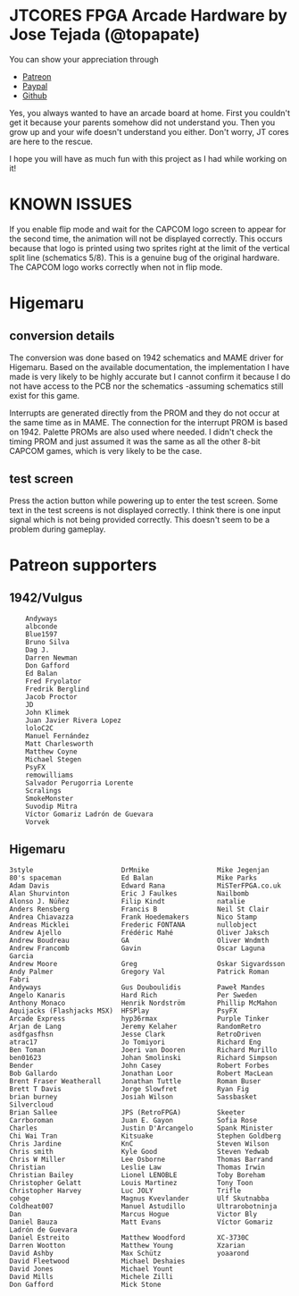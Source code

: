 # JTCORES FPGA Arcade Hardware by Jose Tejada (@topapate)

You can show your appreciation through
* [Patreon](https://patreon.com/jotego)
* [Paypal](https://paypal.me/topapate)
* [Github](https://github.com/sponsors/jotego)

Yes, you always wanted to have an arcade board at home. First you couldn't get it because your parents somehow did not understand you. Then you grow up and your wife doesn't understand you either. Don't worry, JT cores are here to the rescue.

I hope you will have as much fun with this project as I had while working on it!

# KNOWN ISSUES

If you enable flip mode and wait for the CAPCOM logo screen to appear for the second time, the animation will not be displayed correctly. This occurs because that logo is printed using two sprites right at the limit of the vertical split line (schematics 5/8). This is a genuine bug of the original hardware. The CAPCOM logo works correctly when not in flip mode.


# Higemaru

## conversion details

The conversion was done based on 1942 schematics and MAME driver for Higemaru. Based on the available
documentation, the implementation I have made is very likely to be highly accurate but I cannot confirm
it because I do not have access to the PCB nor the schematics -assuming schematics still exist for this game.

Interrupts are generated directly from the PROM and they do not occur at the same time as in MAME.
The connection for the interrupt PROM is based on 1942. Palette PROMs are also used where needed. I didn't
check the timing PROM and just assumed it was the same as all the other 8-bit CAPCOM games, which is very
likely to be the case.

## test screen

Press the action button while powering up to enter the test screen. Some text in the test screens is not
displayed correctly. I think there is one input signal which is not being provided correctly. This doesn't
seem to be a problem during gameplay.

# Patreon supporters

## 1942/Vulgus
```
    Andyways
    albconde
    Blue1597
    Bruno Silva
    Dag J.
    Darren Newman
    Don Gafford
    Ed Balan
    Fred Fryolator
    Fredrik Berglind
    Jacob Proctor
    JD
    John Klimek
    Juan Javier Rivera Lopez
    loloC2C
    Manuel Fernández
    Matt Charlesworth
    Matthew Coyne
    Michael Stegen
    PsyFX
    remowilliams
    Salvador Perugorria Lorente
    Scralings
    SmokeMonster
    Suvodip Mitra
    Víctor Gomariz Ladrón de Guevara
    Vorvek
```

## Higemaru
```
3style                      DrMnike                 Mike Jegenjan
80's spaceman               Ed Balan                Mike Parks
Adam Davis                  Edward Rana             MiSTerFPGA.co.uk
Alan Shurvinton             Eric J Faulkes          Nailbomb
Alonso J. Núñez             Filip Kindt             natalie
Anders Rensberg             Francis B               Neil St Clair
Andrea Chiavazza            Frank Hoedemakers       Nico Stamp
Andreas Micklei             Frederic FONTANA        nullobject
Andrew Ajello               Frédéric Mahé           Oliver Jaksch
Andrew Boudreau             GA                      Oliver Wndmth
Andrew Francomb             Gavin                   Oscar Laguna Garcia
Andrew Moore                Greg                    Oskar Sigvardsson
Andy Palmer                 Gregory Val             Patrick Roman Fabri
Andyways                    Gus Douboulidis         Paweł Mandes
Angelo Kanaris              Hard Rich               Per Sweden
Anthony Monaco              Henrik Nordström        Phillip McMahon
Aquijacks (Flashjacks MSX)  HFSPlay                 PsyFX
Arcade Express              hyp36rmax               Purple Tinker
Arjan de Lang               Jeremy Kelaher          RandomRetro
asdfgasfhsn                 Jesse Clark             RetroDriven
atrac17                     Jo Tomiyori             Richard Eng
Ben Toman                   Joeri van Dooren        Richard Murillo
ben01623                    Johan Smolinski         Richard Simpson
Bender                      John Casey              Robert Forbes
Bob Gallardo                Jonathan Loor           Robert MacLean
Brent Fraser Weatherall     Jonathan Tuttle         Roman Buser
Brett T Davis               Jorge Slowfret          Ryan Fig
brian burney                Josiah Wilson           Sassbasket Silvercloud
Brian Sallee                JPS (RetroFPGA)         Skeeter
Carrboroman                 Juan E. Gayon           Sofia Rose
Charles                     Justin D'Arcangelo      Spank Minister
Chi Wai Tran                Kitsuake                Stephen Goldberg
Chris Jardine               KnC                     Steven Wilson
Chris smith                 Kyle Good               Steven Yedwab
Chris W Miller              Lee Osborne             Thomas Barrand
Christian                   Leslie Law              Thomas Irwin
Christian Bailey            Lionel LENOBLE          Toby Boreham
Christopher Gelatt          Louis Martinez          Tony Toon
Christopher Harvey          Luc JOLY                Trifle
cohge                       Magnus Kvevlander       Ulf Skutnabba
Coldheat007                 Manuel Astudillo        Ultrarobotninja
Dan                         Marcus Hogue            Victor Bly
Daniel Bauza                Matt Evans              Víctor Gomariz Ladrón de Guevara
Daniel Estreito             Matthew Woodford        XC-3730C
Darren Wootton              Matthew Young           Xzarian
David Ashby                 Max Schütz              yoaarond
David Fleetwood             Michael Deshaies
David Jones                 Michael Yount
David Mills                 Michele Zilli
Don Gafford                 Mick Stone
```
